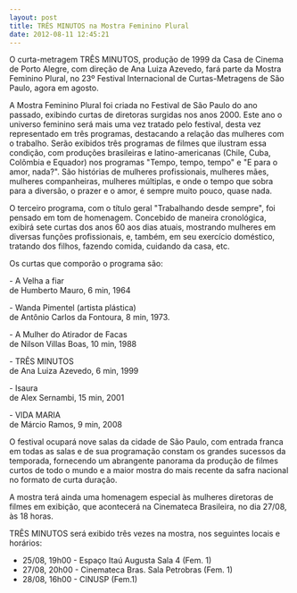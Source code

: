 ```yaml
---
layout: post
title: TRÊS MINUTOS na Mostra Feminino Plural
date: 2012-08-11 12:45:21
---
```

O curta-metragem TRÊS MINUTOS, produção de 1999 da Casa de Cinema de Porto Alegre, com direção de Ana Luiza Azevedo, fará parte da Mostra Feminino Plural, no 23º Festival Internacional de Curtas-Metragens de São Paulo, agora em agosto.

A Mostra Feminino Plural foi criada no Festival de São Paulo do ano passado, exibindo curtas de diretoras surgidas nos anos 2000. Este ano o universo feminino será mais uma vez tratado pelo festival, desta vez representado em três programas, destacando a relação das mulheres com o trabalho. Serão exibidos três programas de filmes que ilustram essa condição, com produções brasileiras e latino-americanas (Chile, Cuba, Colômbia e Equador) nos programas "Tempo, tempo, tempo" e "E para o amor, nada?". São histórias de mulheres profissionais, mulheres mães, mulheres companheiras, mulheres múltiplas, e onde o tempo que sobra para a diversão, o prazer e o amor, é sempre muito pouco, quase nada.

O terceiro programa, com o título geral "Trabalhando desde sempre", foi pensado em tom de homenagem. Concebido de maneira cronológica, exibirá sete curtas dos anos 60 aos dias atuais, mostrando mulheres em diversas funções profissionais, e, também, em seu exercício doméstico, tratando dos filhos, fazendo comida, cuidando da casa, etc.

Os curtas que comporão o programa são:

\- A Velha a fiar\
de Humberto Mauro, 6 min, 1964

\- Wanda Pimentel (artista plástica)\
de Antônio Carlos da Fontoura, 8 min, 1973.

\- A Mulher do Atirador de Facas\
de Nilson Villas Boas, 10 min, 1988

\- TRÊS MINUTOS\
de Ana Luiza Azevedo, 6 min, 1999

\- Isaura\
de Alex Sernambi, 15 min, 2001

\- VIDA MARIA\
de Márcio Ramos, 9 min, 2008

O festival ocupará nove salas da cidade de São Paulo, com entrada franca em todas as salas e de sua programação constam os grandes sucessos da temporada, fornecendo um abrangente panorama da produção de filmes curtos de todo o mundo e a maior mostra do mais recente da safra nacional no formato de curta duração.

A mostra terá ainda uma homenagem especial às mulheres diretoras de filmes em exibição, que acontecerá na Cinemateca Brasileira, no dia 27/08, às 18 horas.

TRÊS MINUTOS será exibido três vezes na mostra, nos seguintes locais e horários:

* 25/08, 19h00 - Espaço Itaú Augusta Sala 4 (Fem. 1)
* 27/08, 20h00 - Cinemateca Bras. Sala Petrobras (Fem. 1)
* 28/08, 16h00 - CINUSP (Fem.1)